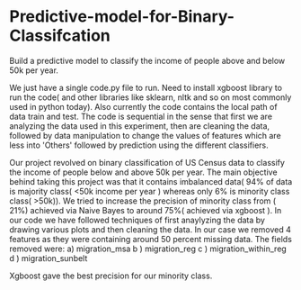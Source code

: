 # Predictive-model-for-Binary-Classifcation
Build a predictive model to classify the income of people above and below 50k per year.

We just have a single code.py file to run. Need to install xgboost library to run the code( and other libraries
like sklearn, nltk and so on most commonly used in python today). Also currently the code contains the local path of data train and test.
The code is sequential in the sense that first we are analyzing the data used in this experiment, then are cleaning the data, followed by 
data manipulation to change the values of features which are less into 'Others' followed by prediction using the different classifiers.

Our project revolved on binary classification of US Census data to classify the income of people
below and above 50k per year. The main objective behind taking this project was that it contains 
imbalanced data( 94% of data is majority class( <50k income per year ) whereas only 6% is minority
class class( >50k)). We tried to increase the precision of minority class from ( 21%) achieved via 
Naive Bayes to around 75%( achieved via xgboost ). In our code we have followed techniques of first 
anaylyzing the data by drawing various plots and then cleaning the data. In our case we removed 4 features
as they were containing around 50 percent missing data. The fields removed were:
a) migration_msa 
b ) migration_reg 
c ) migration_within_reg
d ) migration_sunbelt

Xgboost gave the best precision for our minority class.

